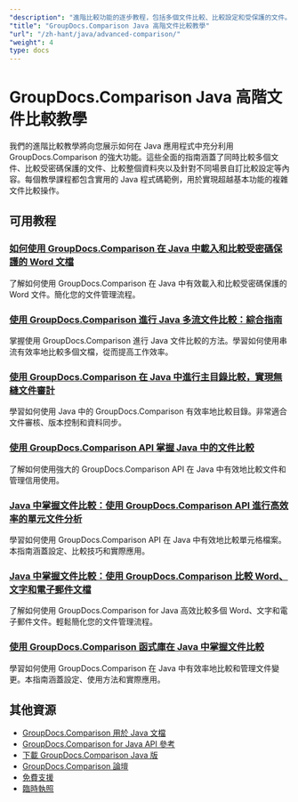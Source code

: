 ```yaml
---
"description": "進階比較功能的逐步教程，包括多個文件比較、比較設定和受保護的文件。"
"title": "GroupDocs.Comparison Java 高階文件比較教學"
"url": "/zh-hant/java/advanced-comparison/"
"weight": 4
type: docs
---
```

# GroupDocs.Comparison Java 高階文件比較教學

我們的進階比較教學將向您展示如何在 Java 應用程式中充分利用 GroupDocs.Comparison 的強大功能。這些全面的指南涵蓋了同時比較多個文件、比較受密碼保護的文件、比較整個資料夾以及針對不同場景自訂比較設定等內容。每個教學課程都包含實用的 Java 程式碼範例，用於實現超越基本功能的複雜文件比較操作。

## 可用教程

### [如何使用 GroupDocs.Comparison 在 Java 中載入和比較受密碼保護的 Word 文檔](./groupdocs-compare-protected-word-documents-java/)
了解如何使用 GroupDocs.Comparison 在 Java 中有效載入和比較受密碼保護的 Word 文件。簡化您的文件管理流程。

### [使用 GroupDocs.Comparison 進行 Java 多流文件比較：綜合指南](./java-groupdocs-comparison-multi-stream-document-guide/)
掌握使用 GroupDocs.Comparison 進行 Java 文件比較的方法。學習如何使用串流有效率地比較多個文檔，從而提高工作效率。

### [使用 GroupDocs.Comparison 在 Java 中進行主目錄比較，實現無縫文件審計](./master-directory-comparison-java-groupdocs-comparison/)
學習如何使用 Java 中的 GroupDocs.Comparison 有效率地比較目錄。非常適合文件審核、版本控制和資料同步。

### [使用 GroupDocs.Comparison API 掌握 Java 中的文件比較](./master-document-comparison-java-groupdocs-api/)
了解如何使用強大的 GroupDocs.Comparison API 在 Java 中有效地比較文件和管理信用使用。

### [Java 中掌握文件比較：使用 GroupDocs.Comparison API 進行高效率的單元文件分析](./groupdocs-comparison-java-api-document-comparison/)
學習如何使用 GroupDocs.Comparison API 在 Java 中有效地比較單元格檔案。本指南涵蓋設定、比較技巧和實際應用。

### [Java 中掌握文件比較：使用 GroupDocs.Comparison 比較 Word、文字和電子郵件文檔](./master-document-comparison-java-groupdocs/)
了解如何使用 GroupDocs.Comparison for Java 高效比較多個 Word、文字和電子郵件文件。輕鬆簡化您的文件管理流程。

### [使用 GroupDocs.Comparison 函式庫在 Java 中掌握文件比較](./master-java-document-comparisons-groupdocs/)
學習如何使用 GroupDocs.Comparison 在 Java 中有效率地比較和管理文件變更。本指南涵蓋設定、使用方法和實際應用。

## 其他資源

- [GroupDocs.Comparison 用於 Java 文檔](https://docs.groupdocs.com/comparison/java/)
- [GroupDocs.Comparison for Java API 參考](https://reference.groupdocs.com/comparison/java/)
- [下載 GroupDocs.Comparison Java 版](https://releases.groupdocs.com/comparison/java/)
- [GroupDocs.Comparison 論壇](https://forum.groupdocs.com/c/comparison)
- [免費支援](https://forum.groupdocs.com/)
- [臨時執照](https://purchase.groupdocs.com/temporary-license/)